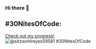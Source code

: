 ### Hi there 👋

<!--
**RaizenParzival/RaizenParzival** is a ✨ _special_ ✨ repository because its `README.md` (this file) appears on your GitHub profile.

Here are some ideas to get you started:

- 🔭 I’m currently working on ...
- 🌱 I’m currently learning ...
- 👯 I’m looking to collaborate on ...
- 🤔 I’m looking for help with ...
- 💬 Ask me about ...
- 📫 How to reach me: ...
- 😄 Pronouns: ...
- ⚡ Fun fact: ...
-->
## #30NitesOfCode:
  [Check out my progress!](https://www.codedex.io/@sitzwohlreyes59581/30-nites-of-code)  
  ![@sitzwohlreyes59581 #30NitesOfCode](https://www.codedex.io/api/petStatus?user=sitzwohlreyes59581)
